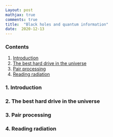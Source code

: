 ```yaml
---
Layout: post
mathjax: true
comments: true
title:  "Black holes and quantum information"
date:  2020-12-13
---
```


### Contents

1. <a href="#sec-1">Introduction</a>
2. <a href="#sec-2">The best hard drive in the universe</a>
3. <a href="#sec-3">Pair processing</a>
4. <a href="#sec-4">Reading radiation</a>

### 1. Introduction <a id="sec-1" name="sec-1"></a>

### 2. The best hard drive in the universe<a id="sec-2" name="sec-2"></a>

### 3. Pair processing <a id="sec-3" name="sec-3"></a>

### 4. Reading radiation <a id="sec-4" name="sec-4"></a>

